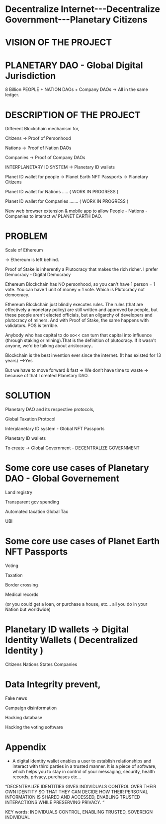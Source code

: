 
# Decentralize Internet---Decentralize Government---Planetary Citizens


# VISION OF THE PROJECT

# PLANETARY DAO - Global Digital Jurisdiction

8 Billion PEOPLE + NATION DAOs + Company DAOs → All in the same ledger.

# DESCRIPTION OF THE PROJECT

Different Blockchain mechanism for,


Citizens → Proof of Personhood

Nations → Proof of Nation DAOs

Companies → Proof of Company DAOs


INTERPLANETARY ID SYSTEM → Planetary ID wallets

Planet ID wallet for people → Planet Earth NFT Passports → Planetary Citizens

Planet ID wallet for Nations ….. ( WORK IN PROGRESS )

Planet ID wallet for Companies ……. ( WORK IN PROGRESS )


New web browser extension & mobile app to allow People - Nations - Companies to interact w/ PLANET EARTH DAO.


# PROBLEM

Scale of Ethereum

→ Ethereum is left behind.

Proof of Stake is inherently a Plutocracy that makes the rich richer.
I prefer Democracy - Digital Democracy

Ethereum Blockchain has NO personhood, so you can't have 1 person = 1 vote.
You can have 1 unit of money = 1 vote. Which is Plutocracy not democracy.

Ethereum Blockchain just blindly executes rules.
The rules (that are effectively a monetary policy) are still written and approved by people, but these people aren't elected officials, but an oligarchy of developers and plutocracy of miners. And with Proof of Stake, the same happens with validators. POS is terrible.

Anybody who has capital to do so<< can turn that capital into influence (through staking or mining).That is the definition of plutocracy. If it wasn't anyone, we'd be talking about aristocracy..

Blockchain is the best invention ever since the internet. (It has existed for 13 years) -->Yes

But we have to move forward & fast → We don’t have time to waste → because of that I created Planetary DAO.


# SOLUTION

Planetary DAO and its respective protocols,

Global Taxation Protocol

Interplanetary ID system - Global NFT Passports

Planetary ID wallets


To create → Global Government - DECENTRALIZE GOVERNMENT


# Some core use cases of Planetary DAO - Global Governement

Land registry

Transparent gov spending

Automated taxation Global Tax

UBI


# Some core use cases of Planet Earth NFT Passports

Voting

Taxation

Border crossing

Medical records


(or you could get a loan, or purchase a house, etc… all you do in your Nation but worldwide)

# Planetary ID wallets → Digital Identity Wallets ( Decentralized Identity )

Citizens
Nations States
Companies


# Data Integrity prevent,

Fake news

Campaign disinformation

Hacking database

Hacking the voting software


# Appendix

* A digital identity wallet enables a user to establish relationships and interact with third parties in a trusted manner. It is a piece of software, which helps you to stay in control of your messaging, security, health records, privacy, purchases etc…

“DECENTRALIZE IDENTITIES GIVES INDIVIDUALS CONTROL OVER THEIR OWN IDENTITY SO THAT THEY CAN DECIDE HOW THEIR PERSONAL INFORMATION IS SHARED AND ACCESSED, ENABLING TRUSTED INTERACTIONS WHILE PRESERVING PRIVACY. “

KEY words: INDIVIDUALS CONTROL, ENABLING TRUSTED, SOVEREIGN INDIVIDUAL

